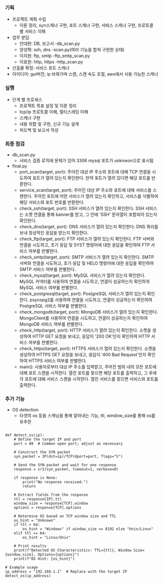 ### 기획
  - 프로젝트 계획 수립
    - 이론 정리, syn스캐너 구현, 포트 스캐너 구현, 서비스 스캐너 구현, 프로토콜 별 서비스 이해
  - 업무 분담
    - 안대현: DB, 보고서 -db_scan.py
    - 양성혁: ssh, dns -scan.py(여러 기능을 합쳐 구현한 상태)
    - 이지원: ftp, smtp -ftp_smtp_scan.py
    - 이효원: http, https -http_scan.py
  - 산출물 확정: 서비스 포트 스캐너
  - 아이디어: gui버전, ip 바꿔가며 스캔, 스캔 속도 조절, aws에서 사용 가능한 스캐너

  ### 실행
  - 단계 별 프로세스
    - 프로젝트 목표 설정 및 이론 정리
    - tcp/ip 프로토콜 이해, 멀티스레딩 이해
    - 스캐너 구현
    - 내용 취합 및 구현, 신규 기능 설계
    - 피드백 및 보고서 작성

### 최종 점검
- db_scan.py
  - 서비스 검증 로직에 문제가 있어 3306 mysql 포트가 unknwon으로 표시됨
- final.py
  - port_scan(target, port): 주어진 대상 IP 주소와 포트에 대해 TCP 연결을 시도하여 포트가 열려 있는지 확인한다. 만약 포트가 열려 있다면 해당 포트를 반환한다.
  - service_scan(target, port): 주어진 대상 IP 주소와 포트에 대해 서비스를 스캔한다. 주어진 포트에 어떤 서비스가 열려 있는지 확인하고, 서비스를 식별하여 해당 서비스와 포트 번호를 반환한다.
  - check_ssh(target, port): SSH 서비스가 열려 있는지 확인한다. SSH 서비스는 소켓 연결을 통해 banner를 받고, 그 안에 'SSH' 문자열이 포함되어 있는지 확인한다.
  - check_dns(target, port): DNS 서비스가 열려 있는지 확인한다. DNS 쿼리를 보내 정상적인 응답을 받는지 확인한다.
  - check_ftp(target, port): FTP 서비스가 열려 있는지 확인한다. FTP 서버와 연결을 시도하고, 초기 응답 및 SYST 명령어에 대한 응답을 확인하여 FTP 서비스 여부를 판별한다.
  - check_smtp(target, port): SMTP 서비스가 열려 있는지 확인한다. SMTP 서버와 연결을 시도하고, 초기 응답 및 HELO 명령어에 대한 응답을 확인하여 SMTP 서비스 여부를 판별한다.
  - check_mysql(target, port): MySQL 서비스가 열려 있는지 확인한다. MySQL 커넥터를 사용하여 연결을 시도하고, 연결이 성공하는지 확인하여 MySQL 서비스 여부를 판별한다.
  - check_postgresql(target, port): PostgreSQL 서비스가 열려 있는지 확인한다. psycopg2를 사용하여 연결을 시도하고, 연결이 성공하는지 확인하여 PostgreSQL 서비스 여부를 판별한다.
  - check_mongodb(target, port): MongoDB 서비스가 열려 있는지 확인한다. MongoClient를 사용하여 연결을 시도하고, 연결이 성공하는지 확인하여 MongoDB 서비스 여부를 판별한다.
  - check_http(target, port): HTTP 서비스가 열려 있는지 확인한다. 소켓을 생성하여 HTTP GET 요청을 보내고, 응답이 '200 OK'인지 확인하여 HTTP 서비스 여부를 판별한다.
  - check_https(target, port): HTTPS 서비스가 열려 있는지 확인한다. 소켓을 생성하여 HTTPS GET 요청을 보내고, 응답이 '400 Bad Request'인지 확인하여 HTTPS 서비스 여부를 판별한다.
  - main(): 사용자로부터 대상 IP 주소를 입력받고, 주어진 범위 내의 모든 포트에 대해 포트 스캔을 시작한다. 열린 포트를 찾으면 해당 포트를 출력하고, 그 후에 각 포트에 대해 서비스 스캔을 시작한다. 열린 서비스를 찾으면 서비스와 포트를 출력한다.
 
### 추가 기능
- OS detection
  - 타겟의 os 등을 스캐닝을 통해 알아내는 기능, ttl, window_size를 통해 os를 유추한
~~~ from scapy.all import IP, TCP, sr1

def detect_os(ip):
    # Define the target IP and port
    port = 80  # Common open port; adjust as necessary
    
    # Construct the SYN packet
    syn_packet = IP(dst=ip)/TCP(dport=port, flags="S")
    
    # Send the SYN packet and wait for one response
    response = sr1(syn_packet, timeout=1, verbose=0)
    
    if response is None:
        print("No response received.")
        return
    
    # Extract fields from the response
    ttl = response[IP].ttl
    window_size = response[TCP].window
    options = response[TCP].options
    
    # Determine OS based on TCP window size and TTL
    os_hint = "Unknown"
    if ttl > 64:
        os_hint = "Windows" if window_size == 8192 else "Unix/Linux"
    elif ttl <= 64:
        os_hint = "Linux/Unix"
    
    # Print results
    print(f"Detected OS Characteristics: TTL={ttl}, Window Size={window_size}, Options={options}")
    print(f"OS Hint: {os_hint}")

# Example usage
ip_address = "192.168.1.1"  # Replace with the target IP
detect_os(ip_address)
